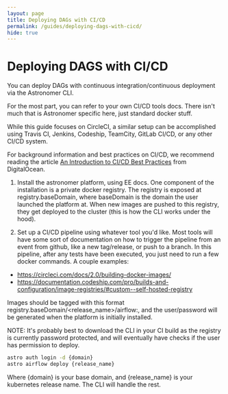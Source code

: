 ```yaml
---
layout: page
title: Deploying DAGs with CI/CD
permalink: /guides/deploying-dags-with-cicd/
hide: true
---
```


# Deploying DAGS with CI/CD

You can deploy DAGs with continuous integration/continuous
deployment via the Astronomer CLI.

For the most part, you can refer to your own CI/CD tools docs.
There isn't much that is Astronomer specific here, just standard
docker stuff.

While this guide focuses on CircleCI, a similar setup can be
accomplished using Travis CI, Jenkins, Codeship, TeamCity,
GitLab CI/CD, or any other CI/CD system.

For background information and best practices on CI/CD, we
recommend reading the article
[An Introduction to CI/CD Best Practices](https://www.digitalocean.com/community/tutorials/an-introduction-to-ci-cd-best-practices) from DigitalOcean.

1. Install the astronomer platform, using EE docs. One component of
  the installation is a private docker registry. The registry is
  exposed at registry.baseDomain, where baseDomain is the domain
  the user launched the platform at. When new images are pushed
  to this registry, they get deployed to the cluster (this is how
  the CLI works under the hood).

2. Set up a CI/CD pipeline using whatever tool you'd like. Most
  tools will have some sort of documentation on how to trigger the
  pipeline from an event from github, like a new tag/release, or
  push to a branch. In this pipeline, after any tests have been
  executed, you just need to run a few docker commands. A couple
  examples:

  * https://circleci.com/docs/2.0/building-docker-images/
  * https://documentation.codeship.com/pro/builds-and-configuration/image-registries/#custom--self-hosted-registry

  Images should be tagged with this format
  registry.baseDomain/<release_name>/airflow:<version>, and the
  user/password will be generated when the platform is initially
  installed.

NOTE: It's probably best to download the CLI in your CI build as
the registry is currently password protected, and will eventually
have checks if the user has permission to deploy.

```bash
astro auth login -d {domain}
astro airflow deploy {release_name}
```

Where {domain} is your base domain, and {release_name} is
your kubernetes release name. The CLI will handle the rest.

